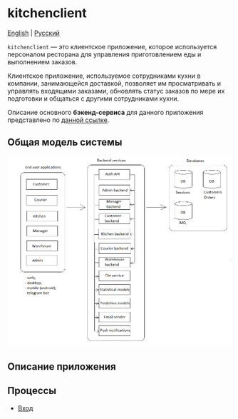 # kitchenclient

[English](kitchenclient.md) | [Русский](kitchenclient.ru.md)

`kitchenclient` — это клиентское приложение, которое используется персоналом ресторана для управления приготовлением еды и выполнением заказов.

Клиентское приложение, используемое сотрудниками кухни в компании, занимающейся доставкой, позволяет им просматривать и управлять входящими заказами, обновлять статус заказов по мере их подготовки и общаться с другими сотрудниками кухни.

Описание основного **бэкенд-сервиса** для данного приложения представлено по [данной ссылке](../backend/kitchenbackend.ru.md).

## Общая модель системы 

![system_overall](../img/system_overall.png)

## Описание приложения

## Процессы 

- [Вход](../processes/auth/signin.ru.md)
